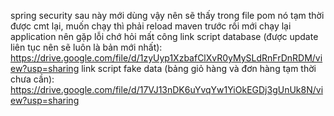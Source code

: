 spring security sau này mới dùng vậy nên sẽ thấy trong file pom nó tạm thời được cmt lại, muốn chạy thì phải reload maven trước rồi mới chạy lại application nên gặp lỗi chớ hỏi mất công
link script database (được update liên tục nên sẽ luôn là bản mới nhất): https://drive.google.com/file/d/1zyUyp1XzbafClXvR0yMySLdRnFrDnRDM/view?usp=sharing
link script fake data (bảng giỏ hàng và đơn hàng tạm thời chưa cần): https://drive.google.com/file/d/17VJ13nDK6uYvqYw1YiOkEGDj3gUnUk8N/view?usp=sharing
